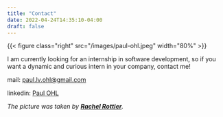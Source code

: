 ```yaml
---
title: "Contact"
date: 2022-04-24T14:35:10-04:00
draft: false
---
```


{{< figure class="right" src="/images/paul-ohl.jpeg" width="80%" >}}

I am currently looking for an internship in software development, so if you want
a dynamic and curious intern in your company, contact me!

mail: paul.lv.ohl@gmail.com

linkedin: [Paul OHL](https://www.linkedin.com/in/paul-ohl-19aaab196/)

*The picture was taken by **[Rachel Rottier](https://www.instagram.com/rottier_rachel/)**.*
